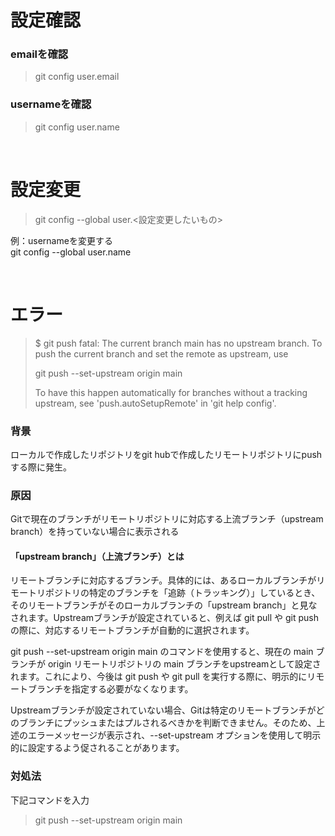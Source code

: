 # 設定確認
### emailを確認
>git config user.email

### usernameを確認
>git config user.name

<br>

# 設定変更
>git config --global user.<設定変更したいもの><br>

例：usernameを変更する<br>
git config --global user.name


<br>

# エラー

>$ git push
>fatal: The current branch main has no upstream branch.
>To push the current branch and set the remote as upstream, use
>
>   git push --set-upstream origin main
>
>To have this happen automatically for branches without a tracking
>upstream, see 'push.autoSetupRemote' in 'git help config'.

### 背景
ローカルで作成したリポジトリをgit hubで作成したリモートリポジトリにpushする際に発生。

### 原因
Gitで現在のブランチがリモートリポジトリに対応する上流ブランチ（upstream branch）を持っていない場合に表示される<br>

#### 「upstream branch」（上流ブランチ）とは
リモートブランチに対応するブランチ。具体的には、あるローカルブランチがリモートリポジトリの特定のブランチを「追跡（トラッキング）」しているとき、そのリモートブランチがそのローカルブランチの「upstream branch」と見なされます。Upstreamブランチが設定されていると、例えば git pull や git push の際に、対応するリモートブランチが自動的に選択されます。

git push --set-upstream origin main のコマンドを使用すると、現在の main ブランチが origin リモートリポジトリの main ブランチをupstreamとして設定されます。これにより、今後は git push や git pull を実行する際に、明示的にリモートブランチを指定する必要がなくなります。

Upstreamブランチが設定されていない場合、Gitは特定のリモートブランチがどのブランチにプッシュまたはプルされるべきかを判断できません。そのため、上述のエラーメッセージが表示され、--set-upstream オプションを使用して明示的に設定するよう促されることがあります。

### 対処法
下記コマンドを入力
>git push --set-upstream origin main


